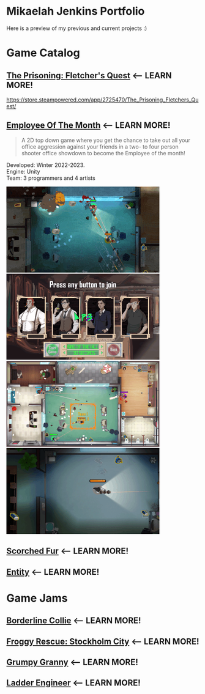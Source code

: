 # Mikaelah Jenkins Portfolio

Here is a preview of my previous and current projects :)

# Game Catalog

## [The Prisoning: Fletcher's Quest](https://github.com/MikaelahJ/Portfolio/tree/main/The%20Prisoning%20-%20Fletchers%20Quest) <-- LEARN MORE!
https://store.steampowered.com/app/2725470/The_Prisoning_Fletchers_Quest/

## [Employee Of The Month](https://github.com/MikaelahJ/Portfolio/tree/main/Employee%20Of%20The%20Month) <-- LEARN MORE!
 >A 2D top down game where you get the chance to take out all your office aggression against your friends in a two- to four person shooter office showdown to become the Employee of the month! 
 
Developed: Winter 2022-2023. <br>
Engine: Unity <br>
Team: 3 programmers and 4 artists <br>

![Image](https://github.com/MikaelahJ/Portfolio/blob/main/Visuals/eotm1.gif) ![Image](https://github.com/MikaelahJ/Portfolio/blob/main/Visuals/eotm2.gif)
![Image](https://github.com/MikaelahJ/Portfolio/blob/main/Visuals/eotm4.gif) ![Image](https://github.com/MikaelahJ/Portfolio/blob/main/Visuals/eotm3.gif)

## [Scorched Fur](https://github.com/MikaelahJ/Scorched-Fur---Vertical-slice-with-C-/blob/main/GP22_Mikaelah_Jenkins_ExArb.pdf) <-- LEARN MORE!


## [Entity](https://github.com/MikaelahJ/Scorched-Fur---Vertical-slice-with-C-/blob/main/GP22_Mikaelah_Jenkins_ExArb.pdf) <-- LEARN MORE!


# Game Jams

## [Borderline Collie](https://github.com/MikaelahJ/Scorched-Fur---Vertical-slice-with-C-/blob/main/GP22_Mikaelah_Jenkins_ExArb.pdf) <-- LEARN MORE!


## [Froggy Rescue: Stockholm City](https://github.com/MikaelahJ/Scorched-Fur---Vertical-slice-with-C-/blob/main/GP22_Mikaelah_Jenkins_ExArb.pdf) <-- LEARN MORE!

## [Grumpy Granny](https://github.com/MikaelahJ/Scorched-Fur---Vertical-slice-with-C-/blob/main/GP22_Mikaelah_Jenkins_ExArb.pdf) <-- LEARN MORE!


## [Ladder Engineer](https://github.com/MikaelahJ/Scorched-Fur---Vertical-slice-with-C-/blob/main/GP22_Mikaelah_Jenkins_ExArb.pdf) <-- LEARN MORE!

